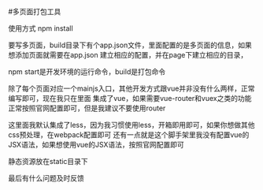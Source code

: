 

#多页面打包工具

使用方式 npm install

要写多页面，build目录下有个app.json文件，里面配置的是多页面的信息，如果想添加页面就需要在app.json
建立相应的配置，并在page下建立相应的目录，

npm start是开发环境的运行命令，build是打包命令


除了每个页面对应一个mainjs入口，其他开发方式跟vue并非没有什么两样，正常编写即可，现在我只在里面
集成了vue，如果需要vue-router和vuex之类的功能正常按照官网配置即可，但是我建议不要使用router


这里面我默认集成了less，因为我习惯使用less，开箱即用即可，如果你想做其他css预处理，在webpack配置即可
还有一点就是这个脚手架里我没有配置vue的JSX语法，如果想使用vue的JSX语法，按照官网配置即可

静态资源放在static目录下

最后有什么问题及时反馈
